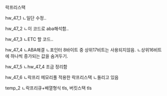 락프리스택

hw_47_1
ㄴ일단 수정..

hw_47_2
ㄴ이 코드로 aba해석함..


hw_47_3
ㄴETC 할 코드..

hw_47_4
ㄴABA해결
ㄴ포인터 8바이트 중 상위17비트는 사용되지않음.
 ㄴ상위16비트에 하나씩 증가되는 값을 숨겨두기.

hw_47_5
ㄴhw_47_4 조금 정리함

hw_47_6
ㄴ락프리 메모리풀 적용한 락프리스택
 ㄴ돌리고 있음

temp_2
ㄴ락프리큐+배열형식 tls, 버킷스택 tls
